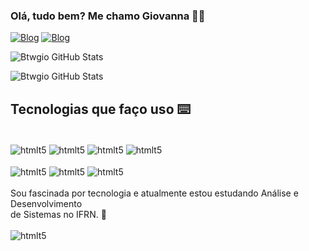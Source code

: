 ### Olá, tudo bem? Me chamo Giovanna 👩‍💻

[![Blog](https://img.shields.io/badge/LinkedIn-0077B5?style=for-the-badge&logo=linkedin&logoColor=white)](https://www.linkedin.com/in/giovanna-albuquerque-8a45b2148/)
[![Blog](https://img.shields.io/badge/Gmail-D14836?style=for-the-badge&logo=gmail&logoColor=white)](mailto:giovm14@gmail.com?subject=&body=Ol%C3%A1%2C%20gostaria%20de%20entrar%20em%20contato.)

![Btwgio GitHub Stats](https://github-readme-stats.vercel.app/api/top-langs/?username=btwgio&theme=dracul)

![Btwgio GitHub Stats](	https://github-readme-stats.vercel.app/api?username=btwgio&theme=dracula)

## Tecnologias que faço uso ⌨️

<div style="display: inline_block"><br/>
    <img align="center" alt="htmlt5" src="https://img.shields.io/badge/Linux-FCC624?style=for-the-badge&logo=linux&logoColor=black" />
    <img align="center" alt="htmlt5" src="https://img.shields.io/badge/Python-3776AB?style=for-the-badge&logo=python&logoColor=white" />
    <img align="center" alt="htmlt5" src="https://img.shields.io/badge/HTML5-E34F26?style=for-the-badge&logo=html5&logoColor=white" />
    <img align="center" alt="htmlt5" src="https://img.shields.io/badge/Django-092E20?style=for-the-badge&logo=django&logoColor=white" /><br/><br/>
    <img align="center" alt="htmlt5" src="https://img.shields.io/badge/Amazon_AWS-FF9900?style=for-the-badge&logo=amazonaws&logoColor=white" />
    <img align="center" alt="htmlt5" src="https://img.shields.io/badge/Microsoft_Azure-0089D6?style=for-the-badge&logo=microsoft-azure&logoColor=white" />
    <img align="center" alt="htmlt5" src="https://img.shields.io/badge/powershell-5391FE?style=for-the-badge&logo=powershell&logoColor=white">
</div><br/>
Sou fascinada por tecnologia e atualmente estou estudando Análise e Desenvolvimento<br/>
de Sistemas no IFRN. 🎇

<div style="display: inline_block"><br/>
    <img align="center" alt="htmlt5" src="https://i.pinimg.com/originals/8e/3d/b9/8e3db98c9f6569e71a1a4f998988d92d.gif">
</div><br/>
